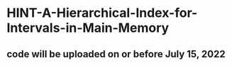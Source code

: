 # HINT-A-Hierarchical-Index-for-Intervals-in-Main-Memory

## code will be uploaded on or before July 15, 2022
